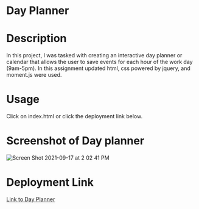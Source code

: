 # Day Planner

# Description
In this project, I was tasked with creating an interactive day planner or calendar that allows the user to save events for each hour of the work day (9am-5pm). In this assignment updated html, css powered by jquery, and moment.js were used. 

# Usage
Click on index.html or click the deployment link below.

# Screenshot of Day planner
![Screen Shot 2021-09-17 at 2 02 41 PM](https://user-images.githubusercontent.com/88289885/133833860-d1254b97-d085-48b1-93a9-cf0fe998260a.png)

# Deployment Link
[Link to Day Planner](https://kbentley8.github.io/homework05-dayplanner/)




